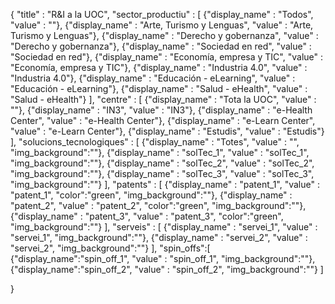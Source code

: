 { 
    "title" : "R&I a la UOC",
    "sector_productiu" : [
        {"display_name" : "Todos", "value" : ""},
        {"display_name" : "Arte, Turismo y Lenguas", "value" : "Arte, Turismo y Lenguas"},
        {"display_name" : "Derecho y gobernanza", "value" : "Derecho y gobernanza"},
        {"display_name" : "Sociedad en red", "value" : "Sociedad en red"},
        {"display_name" : "Economía, empresa y TIC", "value" : "Economía, empresa y TIC"},
        {"display_name" : "Industria 4.0", "value" : "Industria 4.0"},
        {"display_name" : "Educación - eLearning", "value" : "Educación - eLearning"},
        {"display_name" : "Salud - eHealth", "value" : "Salud - eHealth"}
    ],
    "centre" : [
        {"display_name" : "Tota la UOC", "value" : ""}, 
        {"display_name" : "IN3", "value" : "IN3"}, 
        {"display_name" : "e-Health Center", "value" : "e-Health Center"}, 
        {"display_name" : "e-Learn Center", "value" : "e-Learn Center"}, 
        {"display_name" : "Estudis", "value" : "Estudis"}
    ],
    "solucions_tecnologiques" : [ 
        {"display_name" : "Totes", "value" : "", "img_background":""},
        {"display_name" : "solTec_1", "value" : "solTec_1", "img_background":""}, 
        {"display_name" : "solTec_2", "value" : "solTec_2", "img_background":""}, 
        {"display_name" : "solTec_3", "value" : "solTec_3", "img_background":""} 
    ],
    "patents" : [ 
        {"display_name" : "patent_1", "value" : "patent_1", "color":"green", "img_background":""}, 
        {"display_name" : "patent_2", "value" : "patent_2", "color":"green", "img_background":""}, 
        {"display_name" : "patent_3", "value" : "patent_3", "color":"green", "img_background":""}
    ], 
    "serveis" : [ 
        {"display_name" : "servei_1", "value" : "servei_1", "img_background":""}, 
        {"display_name" : "servei_2", "value" : "servei_2", "img_background":""}
    ],
    "spin_offs":[
        {"display_name":"spin_off_1", "value" : "spin_off_1", "img_background":""},
        {"display_name":"spin_off_2", "value" : "spin_off_2", "img_background":""}
    ]
  
}